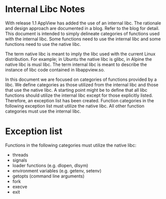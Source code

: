 # Internal Libc Notes

With release 1.1 AppView has added the use of an internal libc. The rationale and design approach are documented in a blog. Refer to the blog for detail. This document is intended to simply delineate categories of functions used with the internal libc. Some functions need to use the internal libc and some functions need to use the native libc.

The term native libc is meant to imply the libc used with the current Linux distribution. For example; in Ubuntu the native libc is glibc, in Alpine the native libc is musl libc. The term internal libc is meant to describe the instance of libc code contained in libappview.so.

In this document we are focused on categories of functions provided by a libc. We define categories as those utilized from the internal libc and those that use the native libc. A starting point might be to define that all libc functions should utilize the internal libc except for those explicitly listed. Therefore, an exception list has been created. Function categories in the following exception list must utilize the native libc. All other function categories must use the internal libc.

# Exception list
Functions in the following categories must utilize the native libc:
- threads
- signals
- loader functions (e.g. dlopen, dlsym)
- environment variables (e.g. getenv, setenv)
- getopts (command line arguments)
- fork
- execve
- exit

